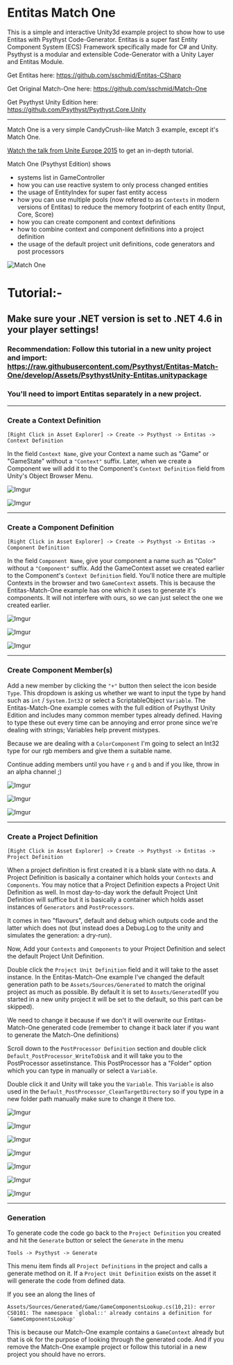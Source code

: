 # Entitas Match One
This is a simple and interactive Unity3d example project to show how to use Entitas with Psythyst Code-Generator. Entitas is a super fast Entity Component System (ECS) Framework specifically made for C# and Unity. Psythyst is a modular and extensible Code-Generator with a Unity Layer and Entitas Module.

Get Entitas here: https://github.com/sschmid/Entitas-CSharp

Get Original Match-One here:
https://github.com/sschmid/Match-One

Get Psythyst Unity Edition here: https://github.com/Psythyst/Psythyst.Core.Unity

---

Match One is a very simple CandyCrush-like Match 3 example, except it's Match One.

[Watch the talk from Unite Europe 2015](https://www.youtube.com/watch?v=1wvMXur19M4) to get an in-depth tutorial.

Match One (Psythyst Edition) shows
- systems list in GameController
- how you can use reactive system to only process changed entities
- the usage of EntityIndex for super fast entity access
- how you can use multiple pools (now refered to as ```Contexts``` in modern versions of Entitas) to reduce the memory footprint of each entity (Input, Core, Score)
- how you can create component and context definitions
- how to combine context and component definitions into a project definition
- the usage of the default project unit definitions, code generators and post processors

![Match One](https://raw.githubusercontent.com/sschmid/Entitas-CSharp/develop/Readme/Images/Match-One.png)

# Tutorial:-

## Make sure your .NET version is set to .NET 4.6 in your player settings!

### Recommendation: Follow this tutorial in a new unity project and import: https://raw.githubusercontent.com/Psythyst/Entitas-Match-One/develop/Assets/PsythystUnity-Entitas.unitypackage

### You'll need to import Entitas separately in a new project.

---

### Create a Context Definition

```
[Right Click in Asset Explorer] -> Create -> Psythyst -> Entitas -> Context Definition
```

In the field ```Context Name```, give your Context a name such as "Game" or "GameState" without a ```"Context"``` suffix. Later, when we create a Component we will add it to the Component's ```Context Definition``` field from Unity's Object Browser Menu.

![Imgur](https://i.imgur.com/mU8le48.jpg)

![Imgur](https://i.imgur.com/5g2DKP4.jpg)

---

### Create a Component Definition

```
[Right Click in Asset Explorer] -> Create -> Psythyst -> Entitas -> Component Definition
```

In the field ```Component Name```, give your component a name such as "Color" without a ```"Component"``` suffix. Add the GameContext asset we created earlier to the Component's ```Context Definition``` field. You'll notice there are multiple Contexts in the browser and two ```GameContext``` assets. This is because the Entitas-Match-One example has one which it uses to generate it's components. It will not interfere with ours, so we can just select the one we created earlier.

![Imgur](https://i.imgur.com/otPSYxc.jpg)

![Imgur](https://i.imgur.com/yv44npD.jpg)

![Imgur](https://i.imgur.com/z129drQ.png)

---

### Create Component Member(s)

Add a new member by clicking the ```"+"``` button then select the icon beside ```Type```. This dropdown is asking us whether we want to input the type by hand such as ```int``` / ```System.Int32``` or select a ScriptableObject ```Variable```. The Entitas-Match-One example comes with the full edition of Psythyst Unity Edition and includes many common member types already defined. Having to type these out every time can be annoying and error prone since we're dealing with strings; Variables help prevent mistypes.

Because we are dealing with a ```ColorComponent``` I'm going to select an Int32 type for our rgb members and give them a suitable name.

Continue adding members until you have `r` `g` and `b` and if you like, throw in an alpha channel ;)

![Imgur](https://i.imgur.com/YNYHIxA.jpg)

![Imgur](https://i.imgur.com/YTialca.jpg)

![Imgur](https://i.imgur.com/G6eRs17.jpg)

---

### Create a Project Definition

```
[Right Click in Asset Explorer] -> Create -> Psythyst -> Entitas -> Project Definition
```

When a project definition is first created it is a blank slate with no data. A Project Definition is basically a container which holds your ```Contexts``` and ```Components```. You may notice that a Project Definition expects a Project Unit Definition as well. In most day-to-day work the default Project Unit Definition will suffice but it is basically a container which holds asset instances of ```Generators``` and ```PostProcessors```. 

It comes in two "flavours", default and debug which outputs code and the latter which does not (but instead does a Debug.Log to the unity and simulates the generation: a dry-run).


Now, Add your ```Contexts``` and ```Components``` to your Project Definition and select the default Project Unit Definition.

Double click the ```Project Unit Definition``` field and it will take to the asset instance. In the Entitas-Match-One example I've changed the default generation path to be ```Assets/Sources/Generated``` to match the original project as much as possible. By default it is set to ```Assets/Generated```(If you started in a new unity project it will be set to the default, so this part can be skipped).

We need to change it because if we don't it will overwrite our Entitas-Match-One generated code (remember to change it back later if you want to generate the Match-One definitions)

Scroll down to the ```PostProcessor Definition``` section and double click ```Default_PostProcessor_WriteToDisk``` and it will take you to the PostProcessor assetinstance. This PostProcessor has a "Folder" option which you can type in manually or select a ```Variable```. 

Double click it and Unity will take you the ```Variable```. This ```Variable``` is also used in the ```Default_PostProcessor_CleanTargetDirectory``` so if you type in a new folder path manually make sure to change it there too.

![Imgur](https://i.imgur.com/alyrMGa.jpg)

![Imgur](https://i.imgur.com/wxHRQRg.jpg)

![Imgur](https://i.imgur.com/D8B2E1v.jpg)

![Imgur](https://i.imgur.com/Xr14wbC.png)

![Imgur](https://i.imgur.com/SoVpCv8.jpg)

![Imgur](https://i.imgur.com/pjbxwX8.jpg)

![Imgur](https://i.imgur.com/Ti9MrLE.png)

---

### Generation

To generate code the code go back to the ```Project Definition``` you created and hit the ```Generate``` button or select the ```Generate``` in the menu

```
Tools -> Psythyst -> Generate
```

This menu item finds all ```Project Definitions``` in the project and calls a generate method on it. If a ```Project Unit Definition``` exists on the asset it will generate the code from defined data.

If you see an along the lines of 
```
Assets/Sources/Generated/Game/GameComponentsLookup.cs(10,21): error CS0101: The namespace `global::' already contains a definition for `GameComponentsLookup'
```

This is because our Match-One example contains a ```GameContext``` already but that is ok for the purpose of looking through the generated code. And if you remove the Match-One example project or follow this tutorial in a new project you should have no errors.
